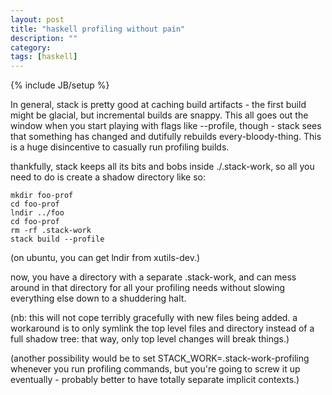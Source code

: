 ```yaml
---
layout: post
title: "haskell profiling without pain"
description: ""
category:
tags: [haskell]
---
```

{% include JB/setup %}

In general, stack is pretty good at caching build artifacts - the
first build might be glacial, but incremental builds are snappy. This
all goes out the window when you start playing with flags like
--profile, though - stack sees that something has changed and
dutifully rebuilds every-bloody-thing. This is a huge disincentive to
casually run profiling builds.

thankfully, stack keeps all its bits and bobs inside ./.stack-work, so
all you need to do is create a shadow directory like so:

```
mkdir foo-prof
cd foo-prof
lndir ../foo
cd foo-prof
rm -rf .stack-work
stack build --profile
```

(on ubuntu, you can get lndir from xutils-dev.)

now, you have a directory with a separate .stack-work, and can mess around
in that directory for all your profiling needs without slowing
everything else down to a shuddering halt.

(nb: this will not cope terribly gracefully with new files being
added. a workaround is to only symlink the top level files and
directory instead of a full shadow tree: that way, only top level
changes will break things.)

(another possibility would be to set STACK_WORK=.stack-work-profiling
whenever you run profiling commands, but you're going to screw it up
eventually - probably better to have totally separate implicit contexts.)
